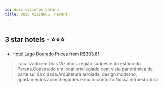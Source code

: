 ```yaml
---
id: dois-vizinhos-parana
title: DOIS VIZINHOS, Paraná
---
```


<center><img src="http://media.omnibees.com/Images/9975/Property/485241.jpg" alt="" /></center>


##  3 star hotels - ⭐️⭐️⭐️

-    [Hotel Lago Dourado](https://us.hurb.com/hotels/dois-vizinhos/hotel-lago-dourado-OMN-9975?cmp=18055) Prices from R$303.61
   > Localizado em Dois Vizinhos, região sudoeste do estado do Paraná.Construído em local privilegiado com vista panorâmica da parte sul da cidade.Arquitetura arrojada, design moderno, apartamentos aconchegantes e muito conforto.Nossa infraestrutura
